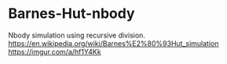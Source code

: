 # Barnes-Hut-nbody
Nbody simulation using recursive division.
https://en.wikipedia.org/wiki/Barnes%E2%80%93Hut_simulation
https://imgur.com/a/hf1Y4Kk
